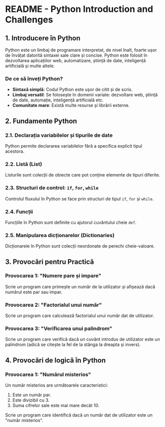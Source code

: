 # README - Python Introduction and Challenges

## 1. Introducere în Python

Python este un limbaj de programare interpretat, de nivel înalt, foarte ușor de învățat datorită sintaxei sale clare și concise. Python este folosit în dezvoltarea aplicațiilor web, automatizare, știință de date, inteligență artificială și multe altele.

### De ce să înveți Python?

* **Sintaxă simplă**: Codul Python este ușor de citit și de scris.
* **Limbaj versatil**: Se folosește în domenii variate: dezvoltare web, știință de date, automație, inteligență artificială etc.
* **Comunitate mare**: Există multe resurse și librării externe.

## 2. Fundamente Python

### 2.1. Declarația variabilelor și tipurile de date

Python permite declararea variabilelor fără a specifica explicit tipul acestora.

### 2.2. Listă (List)

Listurile sunt colecții de obiecte care pot conține elemente de tipuri diferite.

### 2.3. Structuri de control: `if`, `for`, `while`

Controlul fluxului în Python se face prin structuri de tipul `if`, `for` și `while`.

### 2.4. Funcții

Funcțiile în Python sunt definite cu ajutorul cuvântului cheie `def`.

### 2.5. Manipularea dicționarelor (Dictionaries)

Dicționarele în Python sunt colecții neordonate de perechi cheie-valoare.

## 3. Provocări pentru Practică

### Provocarea 1: "Numere pare și impare"

Scrie un program care primește un număr de la utilizator și afișează dacă numărul este par sau impar.

### Provocarea 2: "Factorialul unui număr"

Scrie un program care calculează factorialul unui număr dat de utilizator.

### Provocarea 3: "Verificarea unui palindrom"

Scrie un program care verifică dacă un cuvânt introdus de utilizator este un palindrom (adică se citește la fel de la stânga la dreapta și invers).

## 4. Provocări de logică în Python

### Provocarea 1: "Numărul misterios"

Un număr misterios are următoarele caracteristici:

1. Este un număr par.
2. Este divizibil cu 3.
3. Suma cifrelor sale este mai mare decât 10.

Scrie un program care identifică dacă un număr dat de utilizator este un "număr misterios".
